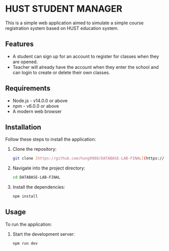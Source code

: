 # HUST STUDENT MANAGER

This is a simple web application aimed to simulate a simple course registration system based on HUST education system.

## Features

* A student can sign up for an account to register for classes when they are opened.
* Teacher will already have the account when they enter the school and can login to create or delete their own classes.
  
## Requirements

* Node.js - v14.0.0 or above
* npm - v6.0.0 or above
* A modern web browser

## Installation

Follow these steps to install the application:

1. Clone the repository:
   ```bash
   git clone [https://github.com/hung9988/DATABASE-LAB-FINAL](https://github.com/hung9988/DATABASE-LAB-FINAL)
3. Navigate into the project directory:
   ```bash
   cd DATABASE-LAB-FINAL
5. Install the dependencies:
   ```bash
   npm install


## Usage

To run the application:

1. Start the development server:
   ```bash
   npm run dev
   
